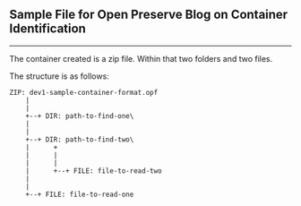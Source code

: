 ## Sample File for Open Preserve Blog on Container Identification
---

The container created is a zip file. Within that two folders and two files. 

The structure is as follows:

    ZIP: dev1-sample-container-format.opf
        |
        |
        +--+ DIR: path-to-find-one\
        |
        |
        +--+ DIR: path-to-find-two\
        |      +
        |      |
        |      |
        |      +--+ FILE: file-to-read-two
        |
        |
        +--+ FILE: file-to-read-one
